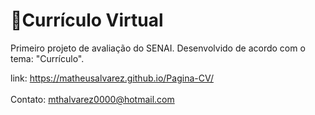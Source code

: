 # 📄Currículo Virtual
Primeiro projeto de avaliação do SENAI. Desenvolvido de acordo com o tema: "Currículo".  

link: https://matheusalvarez.github.io/Pagina-CV/ <br><br>
Contato: mthalvarez0000@hotmail.com
